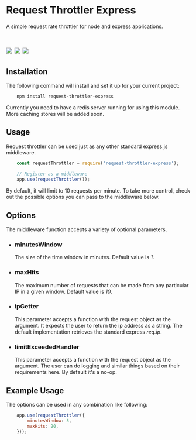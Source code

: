 # Request Throttler Express
A simple request rate throttler for node and express applications.
<h1>
<img src="https://api.travis-ci.org/asif-ir/request-throttler-express.svg?branch=master"/>
<img src="https://img.shields.io/npm/v/request-throttler-express.svg?style=flat-square"/>
<img src="https://img.shields.io/david/asif-ir/request-throttler-express.svg?style=flat-square"/>
</h1>

## Installation
The following command will install and set it up for your current project:

``` bash
    npm install request-throttler-express
```

Currently you need to have a redis server running for using this module. More caching stores will be added soon.

## Usage
Request throttler can be used just as any other standard express.js middleware.

``` javascript
    const requestThrottler = require('request-throttler-express');
    
    // Register as a middleware
    app.use(requestThrottler());
```

By default, it will limit to 10 requests per minute. To take more control, check out the possible options you can pass
to the middleware below.

## Options
The middleware function accepts a variety of optional parameters.

- ### minutesWindow
    The size of the time window in minutes. Default value is _1_.
    
- ### maxHits
    The maximum number of requests that can be made from any particular IP in a given window. Default value is _10_.

- ### ipGetter
    This parameter accepts a function with the request object as the argument. It expects the user to return the ip 
    address as a string. The default implementation retrieves the standard express _req.ip_.
    
- ### limitExceededHandler
    This parameter accepts a function with the request object as the argument. The user can do logging and similar 
    things based on their requirements here. By default it's a no-op.
        
## Example Usage
The options can be used in any combination like following:

``` javascript
    app.use(requestThrottler({
        minutesWindow: 5,
        maxHits: 20,
    }));
```


